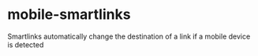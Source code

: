 mobile-smartlinks
=================

Smartlinks automatically change the destination of a link if a mobile device is detected
